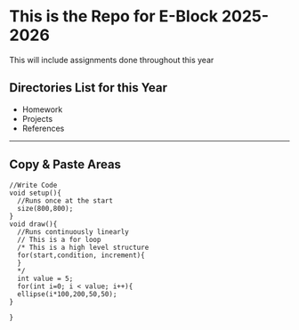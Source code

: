 # This is the Repo for E-Block 2025-2026
  This will include assignments done throughout this year
## Directories List for this Year
- Homework
- Projects
- References

---

## Copy & Paste Areas
```
//Write Code
void setup(){
  //Runs once at the start
  size(800,800);
}
void draw(){
  //Runs continuously linearly
  // This is a for loop
  /* This is a high level structure
  for(start,condition, increment){
  }
  */
  int value = 5;
  for(int i=0; i < value; i++){
  ellipse(i*100,200,50,50);
}

}

```

